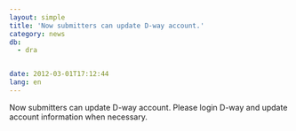 ```yaml
---
layout: simple
title: 'Now submitters can update D-way account.'
category: news
db:
  - dra


date: 2012-03-01T17:12:44
lang: en
---
```


Now submitters can update D-way account. Please login D-way and update account information when necessary.
